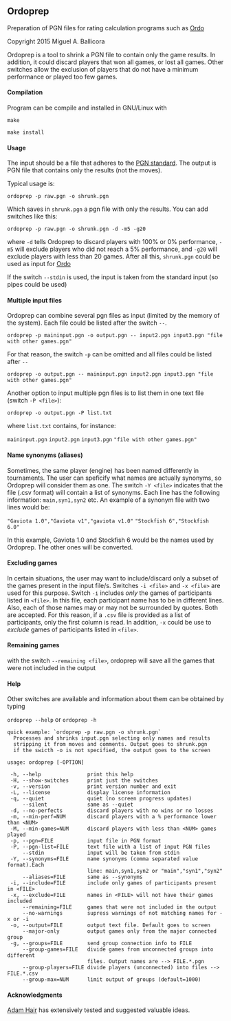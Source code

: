 ## Ordoprep 
Preparation of PGN files for rating calculation programs such as [Ordo](https://github.com/michiguel/Ordo)

Copyright 2015 Miguel A. Ballicora

Ordoprep is a tool to shrink a PGN file to contain only the game results. 
In addition, it could discard players that won all games, or lost all games. 
Other switches allow the exclusion of players that do not have a minimum performance or played too few games.

#### Compilation
Program can be compile and installed in GNU/Linux with

`make`

`make install`

#### Usage
The input should be a file that adheres to the [PGN standard](http://en.wikipedia.org/wiki/Portable_Game_Notation). 
The output is PGN file that contains only the results (not the moves).

Typical usage is:

`ordoprep -p raw.pgn -o shrunk.pgn`

Which saves in `shrunk.pgn` a pgn file with only the results. 
You can add switches like this:

`ordoprep -p raw.pgn -o shrunk.pgn -d -m5 -g20`

where `-d` tells Ordoprep to discard players with 100% or 0% performance, 
`-m5` will exclude players who did not reach a 5% performance, and `-g20` will exclude players with less than 20 games.
After all this, `shrunk.pgn` could be used as input for [Ordo](https://github.com/michiguel/Ordo)

If the switch `--stdin` is used, the input is taken from the standard input (so pipes could be used)

#### Multiple input files
Ordoprep can combine several pgn files as input (limited by the memory of the system).
Each file could be listed after the switch `--`.

`ordoprep -p maininput.pgn -o output.pgn -- input2.pgn input3.pgn "file with other games.pgn"`

For that reason, the switch `-p` can be omitted and all files could be listed after `--`

`ordoprep -o output.pgn -- maininput.pgn input2.pgn input3.pgn "file with other games.pgn"`

Another option to input multiple pgn files is to list them in one text file (switch `-P <file>`):

`ordoprep -o output.pgn -P list.txt`

where `list.txt` contains, for instance:

`maininput.pgn`
`input2.pgn`
`input3.pgn`
`"file with other games.pgn"`

#### Name synonyms (aliases)
Sometimes, the same player (engine) has been named differently in tournaments.
The user can speficify what names are actually synonyms, so Ordoprep will consider them as one.
The switch `-Y <file>` indicates that the file (.csv format) will contain a list of synonyms. 
Each line has the following information: `main,syn1,syn2` etc.
An example of a synonym file with two lines would be:

`"Gaviota 1.0","Gaviota v1","gaviota v1.0"`
`"Stockfish 6","Stockfish 6.0"`

In this example, Gaviota 1.0 and Stockfish 6 would be the names used by Ordoprep. The other ones will be converted.

#### Excluding games
In certain situations, the user may want to include/discard only a subset of the games present in the input file/s. Switches `-i <file>` and `-x <file>` are used for this purpose. Switch `-i` includes _only_ the games of participants listed in `<file>`. In this file, each participant name has to be in different lines. Also, each of those names may or may not be surrounded by quotes. Both are accepted. For this reason, if a `.csv` file is provided as a list of participants, only the first column is read. In addition, `-x` could be use to _exclude_ games of participants listed in `<file>`.

#### Remaining games
with the switch `--remaining <file>`, ordoprep will save all the games that were not included in the output

#### Help
Other switches are available and information about them can be obtained by typing

`ordoprep --help` or `ordoprep -h`

```
quick example: `ordoprep -p raw.pgn -o shrunk.pgn`
  Processes and shrinks input.pgn selecting only names and results
  stripping it from moves and comments. Output goes to shrunk.pgn
  if the swicth -o is not specified, the output goes to the screen

usage: ordoprep [-OPTION]

 -h, --help               print this help
 -H, --show-switches      print just the switches
 -v, --version            print version number and exit
 -L, --license            display license information
 -q, --quiet              quiet (no screen progress updates)
     --silent             same as --quiet
 -d, --no-perfects        discard players with no wins or no losses
 -m, --min-perf=NUM       discard players with a % performance lower than <NUM>
 -M, --min-games=NUM      discard players with less than <NUM> games played
 -p, --pgn=FILE           input file in PGN format
 -P, --pgn-list=FILE      text file with a list of input PGN files
     --stdin              input will be taken from stdin
 -Y, --synonyms=FILE      name synonyms (comma separated value format).Each 
                          line: main,syn1,syn2 or "main","syn1","syn2"
     --aliases=FILE       same as --synonyms
 -i, --include=FILE       include only games of participants present in <FILE>
 -x, --exclude=FILE       names in <FILE> will not have their games included
     --remaining=FILE     games that were not included in the output
     --no-warnings        supress warnings of not matching names for -x or -i
 -o, --output=FILE        output text file. Default goes to screen
     --major-only         output games only from the major connected group
 -g, --groups=FILE        send group connection info to FILE
     --group-games=FILE   divide games from unconnected groups into different 
                          files. Output names are --> FILE.*.pgn
     --group-players=FILE divide players (unconnected) into files --> FILE.*.csv
     --group-max=NUM      limit output of groups (default=1000)
```

#### Acknowledgments
[Adam Hair](https://chessprogramming.wikispaces.com/Adam+Hair) has extensively tested and suggested valuable ideas.

